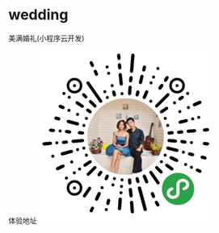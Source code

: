 # wedding
美满婚礼(小程序云开发)

体验地址
![Image text](https://github.com/xinxinwx/wedding/blob/master/qccode/nice.jpg)
